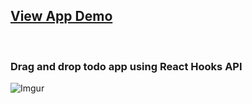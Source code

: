 ## [View App Demo](https://laughing-villani-37b3fd.netlify.com/)


<br>


### Drag and drop todo app using React Hooks API

![Imgur](https://i.imgur.com/R21HDul.jpg)



